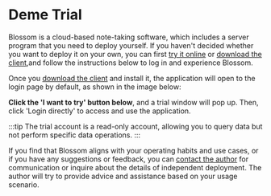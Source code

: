 <script setup lang="ts">
import { onMounted } from 'vue'
import { info } from '../../scripts/stat-api'

onMounted(() => {
  info()
})
</script>

# Deme Trial

Blossom is a cloud-based note-taking software, which includes a server program that you need to deploy yourself. If you haven't decided whether you want to deploy it on your own, you can first [try it online](https://www.wangyunf.com/blossom-demo/#/settingIndex) or [download the client](./about//download),and follow the instructions below to log in and experience Blossom.

Once you [download the client](./about//download) and install it, the application will open to the login page by default, as shown in the image below:

<bl-img src="../../imgs/setting/tryuse.png"/>

**Click the 'I want to try' button below**, and a trial window will pop up. Then, click 'Login directly' to access and use the application.

<bl-img src="../../imgs/setting/tryuse1.png" width="400px"/>

:::tip 
The trial account is a read-only account, allowing you to query data but not perform specific data operations.
:::

If you find that Blossom aligns with your operating habits and use cases, or if you have any suggestions or feedback, you can [contact the author](./about/contact.html) for communication or inquire about the details of independent deployment. The author will try to provide advice and assistance based on your usage scenario.
